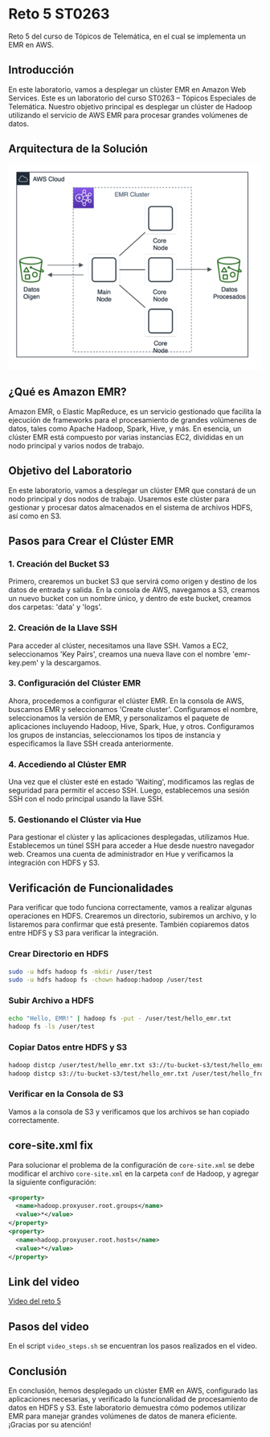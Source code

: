 # Reto 5 ST0263

Reto 5 del curso de Tópicos de Telemática, en el cual se implementa un EMR en AWS.

## Introducción

En este laboratorio, vamos a desplegar un clúster EMR en Amazon Web Services. Este es un laboratorio del curso ST0263 – Tópicos Especiales de Telemática. Nuestro objetivo principal es desplegar un clúster de Hadoop utilizando el servicio de AWS EMR para procesar grandes volúmenes de datos.

## Arquitectura de la Solución

![Arquitectura de la Solución](Architecture.png)

## ¿Qué es Amazon EMR?

Amazon EMR, o Elastic MapReduce, es un servicio gestionado que facilita la ejecución de frameworks para el procesamiento de grandes volúmenes de datos, tales como Apache Hadoop, Spark, Hive, y más. En esencia, un clúster EMR está compuesto por varias instancias EC2, divididas en un nodo principal y varios nodos de trabajo.

## Objetivo del Laboratorio

En este laboratorio, vamos a desplegar un clúster EMR que constará de un nodo principal y dos nodos de trabajo. Usaremos este clúster para gestionar y procesar datos almacenados en el sistema de archivos HDFS, así como en S3.

## Pasos para Crear el Clúster EMR

### 1. Creación del Bucket S3

Primero, crearemos un bucket S3 que servirá como origen y destino de los datos de entrada y salida. En la consola de AWS, navegamos a S3, creamos un nuevo bucket con un nombre único, y dentro de este bucket, creamos dos carpetas: 'data' y 'logs'.

### 2. Creación de la Llave SSH

Para acceder al clúster, necesitamos una llave SSH. Vamos a EC2, seleccionamos 'Key Pairs', creamos una nueva llave con el nombre 'emr-key.pem' y la descargamos.

### 3. Configuración del Clúster EMR

Ahora, procedemos a configurar el clúster EMR. En la consola de AWS, buscamos EMR y seleccionamos 'Create cluster'. Configuramos el nombre, seleccionamos la versión de EMR, y personalizamos el paquete de aplicaciones incluyendo Hadoop, Hive, Spark, Hue, y otros. Configuramos los grupos de instancias, seleccionamos los tipos de instancia y especificamos la llave SSH creada anteriormente.

### 4. Accediendo al Clúster EMR

Una vez que el clúster esté en estado 'Waiting', modificamos las reglas de seguridad para permitir el acceso SSH. Luego, establecemos una sesión SSH con el nodo principal usando la llave SSH.

### 5. Gestionando el Clúster via Hue

Para gestionar el clúster y las aplicaciones desplegadas, utilizamos Hue. Establecemos un túnel SSH para acceder a Hue desde nuestro navegador web. Creamos una cuenta de administrador en Hue y verificamos la integración con HDFS y S3.

## Verificación de Funcionalidades

Para verificar que todo funciona correctamente, vamos a realizar algunas operaciones en HDFS. Crearemos un directorio, subiremos un archivo, y lo listaremos para confirmar que está presente. También copiaremos datos entre HDFS y S3 para verificar la integración.

### Crear Directorio en HDFS

```sh
sudo -u hdfs hadoop fs -mkdir /user/test
sudo -u hdfs hadoop fs -chown hadoop:hadoop /user/test
```

### Subir Archivo a HDFS

```sh
echo "Hello, EMR!" | hadoop fs -put - /user/test/hello_emr.txt
hadoop fs -ls /user/test
```

### Copiar Datos entre HDFS y S3

```sh
hadoop distcp /user/test/hello_emr.txt s3://tu-bucket-s3/test/hello_emr.txt
hadoop distcp s3://tu-bucket-s3/test/hello_emr.txt /user/test/hello_from_s3.txt
```

### Verificar en la Consola de S3

Vamos a la consola de S3 y verificamos que los archivos se han copiado correctamente.

## core-site.xml fix

Para solucionar el problema de la configuración de `core-site.xml` se debe modificar el archivo `core-site.xml` en la carpeta `conf` de Hadoop, y agregar la siguiente configuración:

```xml
<property>
  <name>hadoop.proxyuser.root.groups</name>
  <value>*</value>
</property>
<property>
  <name>hadoop.proxyuser.root.hosts</name>
  <value>*</value>
</property>
```

## Link del video

[Video del reto 5](https://youtu.be/1Q6J9Z9Z9ZQ)

## Pasos del video

En el script `video_steps.sh` se encuentran los pasos realizados en el video.

## Conclusión

En conclusión, hemos desplegado un clúster EMR en AWS, configurado las aplicaciones necesarias, y verificado la funcionalidad de procesamiento de datos en HDFS y S3. Este laboratorio demuestra cómo podemos utilizar EMR para manejar grandes volúmenes de datos de manera eficiente. ¡Gracias por su atención!
